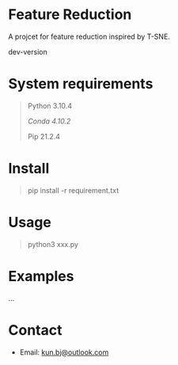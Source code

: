 # Feature Reduction

A projcet for feature reduction inspired by T-SNE.

dev-version

# System requirements

> Python 3.10.4
>
> *Conda 4.10.2*
>
> Pip 21.2.4

# Install

> pip install -r requirement.txt

# Usage 
> python3 xxx.py 


# Examples
...


# Contact 
- Email: kun.bj@outlook.com
> 